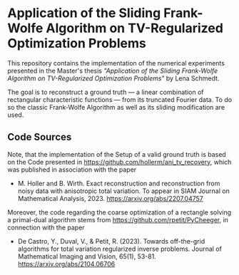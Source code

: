 # Application of the Sliding Frank-Wolfe Algorithm on TV-Regularized Optimization Problems

This repository contains the implementation of the numerical experiments presented in the Master's thesis *"Application of the Sliding Frank-Wolfe Algorithm on TV-Regularized Optimization Problems"* by Lena Schmedt.

The goal is to reconstruct a ground truth — a linear combination of rectangular characteristic functions — from its truncated Fourier data.
To do so the classic Frank-Wolfe Algorithm as well as its sliding modification are used.

## Code Sources

Note, that the implementation of the Setup of a valid ground truth is based on the Code presented in https://github.com/hollerm/ani_tv_recovery, which was published in association with the paper 
- M. Holler and B. Wirth. Exact reconstruction and reconstruction from noisy data with anisotropic total variation. To appear in SIAM Journal on Mathematical Analysis, 2023. https://arxiv.org/abs/2207.04757

Moreover, the code regarding the coarse optimization of a rectangle solving a primal-dual algorithm stems from https://github.com/rpetit/PyCheeger, in connection with the paper 
- De Castro, Y., Duval, V., & Petit, R. (2023). Towards off-the-grid algorithms for total variation regularized inverse problems. Journal of Mathematical Imaging and Vision, 65(1), 53-81. https://arxiv.org/abs/2104.06706
